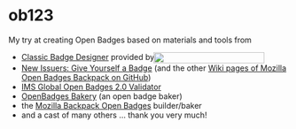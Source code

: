 # ob123

My try at creating Open Badges based on materials and tools from

* [Classic Badge Designer](https://openbadges.me/designer) provided by [<img height="20" align="top" style="margin: 0px -5px" width="200" src="https://www.myknowledgemap.com/img/logo/MKM.png"></img>](https://www.myknowledgemap.com/)
* [New Issuers: Give Yourself a Badge](https://github.com/mozilla/openbadges-backpack/wiki/New-Issuers:-Give-Yourself-a-Badge) (and the other [Wiki pages of Mozilla Open Badges Backpack on GitHub](https://github.com/mozilla/openbadges-backpack/wiki))
* [IMS Global Open Badges 2.0 Validator](https://openbadgesvalidator.imsglobal.org/)
* [OpenBadges Bakery](http://bakery.openbadges.org/) (an open badge baker)
* the [Mozilla Backpack Open Badges](https://backpack.openbadges.org/baker) builder/baker
* and a cast of many others ... thank you very much!